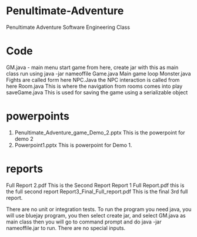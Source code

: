 # Penultimate-Adventure
Penultimate Adventure Software Engineering Class
# Code
 GM.java - main menu start game from here, create jar with this as main class run using java -jar nameoffile
 Game.java Main game loop
 Monster.java Fights are called form here
 NPC.Java the NPC interaction is called from here
 Room.java This is where the navigation from rooms comes into play
 saveGame.java This is used for saving the game using a serializable object
 # powerpoints
 1. Penultimate_Adventure_game_Demo_2.pptx This is the powerpoint for demo 2
 2. Powerpoint1.pptx This is powerpoint for Demo 1.
 # reports
   Full Report 2.pdf  This is the Second Report
   Report 1 Full Report.pdf this is the full second report
   Report3_Final_Full_report.pdf This is the final 3rd full report.

   There are no unit or integration tests. 
   To run the program you need java, you will use bluejay program, you then select create jar, and select GM.java as main class then you will go to command prompt and do java -jar nameoffile.jar to run. There are no special inputs.
   
